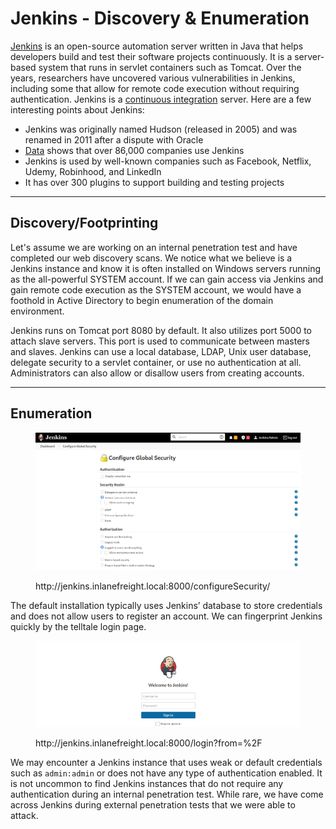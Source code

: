 # Jenkins - Discovery & Enumeration

[Jenkins](https://www.jenkins.io/) is an open-source automation server written in Java that helps developers build and test their software projects continuously. It is a server-based system that runs in servlet containers such as Tomcat. Over the years, researchers have uncovered various vulnerabilities in Jenkins, including some that allow for remote code execution without requiring authentication. Jenkins is a [continuous integration](https://en.wikipedia.org/wiki/Continuous_integration) server. Here are a few interesting points about Jenkins:

* Jenkins was originally named Hudson (released in 2005) and was renamed in 2011 after a dispute with Oracle
* [Data](https://discovery.hgdata.com/product/jenkins) shows that over 86,000 companies use Jenkins
* Jenkins is used by well-known companies such as Facebook, Netflix, Udemy, Robinhood, and LinkedIn
* It has over 300 plugins to support building and testing projects

***

## Discovery/Footprinting

Let's assume we are working on an internal penetration test and have completed our web discovery scans. We notice what we believe is a Jenkins instance and know it is often installed on Windows servers running as the all-powerful SYSTEM account. If we can gain access via Jenkins and gain remote code execution as the SYSTEM account, we would have a foothold in Active Directory to begin enumeration of the domain environment.

Jenkins runs on Tomcat port 8080 by default. It also utilizes port 5000 to attach slave servers. This port is used to communicate between masters and slaves. Jenkins can use a local database, LDAP, Unix user database, delegate security to a servlet container, or use no authentication at all. Administrators can also allow or disallow users from creating accounts.

***

## Enumeration

<figure><img src="../../../../.gitbook/assets/image (4) (1) (1) (1) (1) (1) (1) (1) (1) (1) (1) (1).png" alt=""><figcaption><p>http://jenkins.inlanefreight.local:8000/configureSecurity/</p></figcaption></figure>

The default installation typically uses Jenkins’ database to store credentials and does not allow users to register an account. We can fingerprint Jenkins quickly by the telltale login page.

<figure><img src="../../../../.gitbook/assets/image (1) (1) (1) (1) (1) (1) (1) (1) (1) (1) (1) (1) (1) (1) (1) (1) (1) (1) (1) (1) (1) (1) (1) (1) (1) (1) (1) (1) (1) (1) (1) (1) (1) (1) (1).png" alt=""><figcaption><p>http://jenkins.inlanefreight.local:8000/login?from=%2F</p></figcaption></figure>

We may encounter a Jenkins instance that uses weak or default credentials such as `admin:admin` or does not have any type of authentication enabled. It is not uncommon to find Jenkins instances that do not require any authentication during an internal penetration test. While rare, we have come across Jenkins during external penetration tests that we were able to attack.

